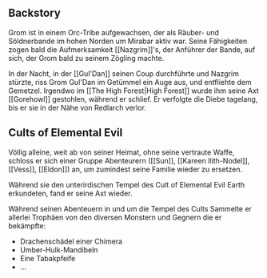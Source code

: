 ## Backstory

Grom ist in einem Orc-Tribe aufgewachsen, der als Räuber- und Söldnerbande im hohen Norden um Mirabar aktiv war.
Seine Fähigkeiten zogen bald die Aufmerksamkeit [[Nazgrim]]'s, der Anführer der Bande, auf sich, der Grom bald zu seinem Zögling machte.

In der Nacht, in der [[Gul'Dan]] seinen Coup durchführte und Nazgrim stürzte, riss Grom Gul'Dan im Getümmel ein Auge aus, und entfliehte dem Gemetzel.
Irgendwo im [[The High Forest|High Forest]] wurde ihm seine Axt [[Gorehowl]] gestohlen, während er schlief.
Er verfolgte die Diebe tagelang, bis er sie in der Nähe von Redlarch verlor.

## Cults of Elemental Evil

Völlig alleine, weit ab von seiner Heimat, ohne seine vertraute Waffe, schloss er sich einer Gruppe Abenteurern ([[Sun]], [[Kareen Ilith-Nodel]], [[Vess]], [[Eldon]]) an, um zumindest seine Familie wieder zu ersetzen.

Während sie den unterirdischen Tempel des Cult of Elemental Evil Earth erkundeten, fand er seine Axt wieder.

Während seinen Abenteuern in und um die Tempel des Cults Sammelte er allerlei Trophäen von den diversen Monstern und Gegnern die er bekämpfte:
- Drachenschädel einer Chimera
- Umber-Hulk-Mandibeln
- Eine Tabakpfeife
- ...